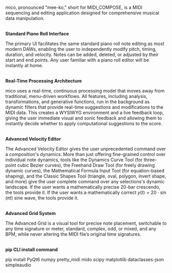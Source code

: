 mico, pronounced "mee-ko," short for MIDI_COMPOSE, is a MIDI sequencing and editing application designed for comprehensive musical data manipulation.
<br>
<br>

**Standard Piano Roll Interface**

The primary UI facilitates the same standard piano roll note editing as most modern DAWs, enabling the user to independently modify pitch, timing, duration, and velocity. Notes can be added, deleted, or adjusted by their start and end points. Any user familiar with a piano roll editor will be instantly at home.
<br>
<br>

**Real-Time Processing Architecture**

mico uses a real-time, continuous processing model that moves away from traditional, menu-driven workflows. All features, including analysis, transformations, and generative functions, run in the background as dynamic filters that provide real-time suggestions and modifications to the MIDI data. This creates a WYSIWYG environment and a live feedback loop, giving the user immediate visual and sonic feedback and allowing them to instantly decide whether to apply computational suggestions to the score.
<br>
<br>

**Advanced Velocity Editor**

The Advanced Velocity Editor gives the user unprecedented command over a composition's dynamics. More than just offering fine-grained control over individual note dynamics, tools like the Dynamics Curve Tool (for three-point cubic Bezier curves), the Freehand Draw Tool (for freely drawing dynamic curves), the Mathematical Formula Input Tool (for equation-based shaping), and the Classic Shapes Tool (triangle, oval, polygon, invert shape, and more) give the user complete command over any selections's dynamic landscape. If the user wants a mathematically precise 20-bar crescendo, the tools provide it. If the user wants a mathematically correct
$y(t) = 20 \cdot \sin(\pi t)$
sine wave, the tools provide it. 
<br>
<br>

**Advanced Grid System**

The Advanced Grid is a visual tool for precise note placement, switchable to any time signature or meter, standard, complex, odd, or mixed, and any BPM, while never altering the MIDI file’s original time signatures.
<br>
<br>

**pip CLI install command**

pip install PyQt6 numpy pretty_midi mido scipy matplotlib dataclasses-json simpleaudio